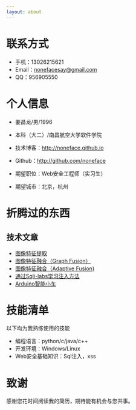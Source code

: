 ```yaml
---
layout: about
---
```


# 联系方式

- 手机：13026215621 
- Email：nonefacesay@gmail.com 
- QQ：956905550


# 个人信息

 - 姜昌龙/男/1996 
 - 本科（大二）/南昌航空大学软件学院 
 - 技术博客：http://noneface.github.io 
 - Github：http://github.com/noneface 

 - 期望职位：Web安全工程师（实习生）
 - 期望城市：北京，杭州


# 折腾过的东西

## 技术文章

- [图像特征提取](http://www.noneface.com/2015/11/30/img_retrieval.html)
- [图像特征融合（Graph Fusion）](http://www.noneface.com/2015/12/06/img_retrieval.html) 
- [图像特征融合（Adaptive Fusion)](http://www.noneface.com/2015/12/21/image_retrieval.html)
- [通过Sqli-labs学习注入方法](http://www.noneface.com/2016/03/11/sql_injection.html)
- [Arduino智能小车](http://www.noneface.com/2016/01/08/wifi_car.html)

# 技能清单

以下均为我熟练使用的技能

- 编程语言：python/c/java/c++
- 开发环境：Windows/Linux
- Web安全基础知识：Sql注入，xss


# 致谢
感谢您花时间阅读我的简历，期待能有机会与您共事。

